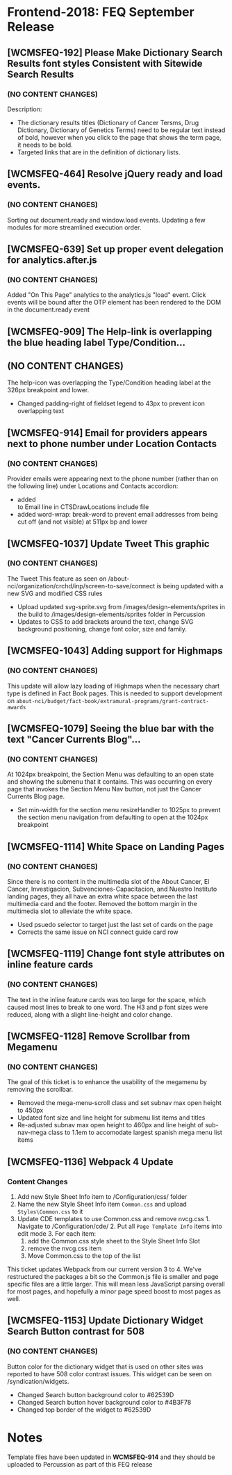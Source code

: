 # Frontend-2018: FEQ September Release

## [WCMSFEQ-192] Please Make Dictionary Search Results font styles Consistent with Sitewide Search Results
### (NO CONTENT CHANGES)

Description:
  * The dictionary results titles (Dictionary of Cancer Tersms, Drug Dictionary, Dictionary of Genetics Terms) need to be regular text instead of bold, however when you click to the page that shows the term page, it needs to be bold.
  * Targeted links that are in the definition of dictionary lists.

## [WCMSFEQ-464] Resolve jQuery ready and load events.
### (NO CONTENT CHANGES)

Sorting out document.ready and window.load events. Updating a few modules for more streamlined execution order.

## [WCMSFEQ-639] Set up proper event delegation for analytics.after.js
### (NO CONTENT CHANGES)

Added "On This Page" analytics to the analytics.js "load" event. Click events will be bound after the OTP element has been rendered to the DOM in the document.ready event

## [WCMSFEQ-909] The Help-link is overlapping the blue heading label Type/Condition...
## (NO CONTENT CHANGES)

The help-icon was overlapping the Type/Condition heading label at the 326px breakpoint and lower.
  * Changed padding-right of fieldset legend to 43px to prevent icon overlapping text 

## [WCMSFEQ-914] Email for providers appears next to phone number under Location Contacts
### (NO CONTENT CHANGES)

Provider emails were appearing next to the phone number (rather than on the following line) under Locations and Contacts accordion:
  * added <br> to Email line in CTSDrawLocations include file
  * added word-wrap: break-word to prevent email addresses from being cut off (and not visible) at 511px bp and lower
  
## [WCMSFEQ-1037] Update Tweet This graphic
### (NO CONTENT CHANGES)

The Tweet This feature as seen on /about-nci/organization/crchd/inp/screen-to-save/connect is being updated with a new SVG and modified CSS rules
  * Upload updated svg-sprite.svg from /images/design-elements/sprites in the build to /images/design-elements/sprites folder in Percussion
  * Updates to CSS to add brackets around the text, change SVG background positioning, change font color, size and family.

## [WCMSFEQ-1043] Adding support for Highmaps
### (NO CONTENT CHANGES)
This update will allow lazy loading of Highmaps when the necessary chart type is defined in Fact Book pages. This is needed to support development on `about-nci/budget/fact-book/extramural-programs/grant-contract-awards`

## [WCMSFEQ-1079] Seeing the blue bar with the text "Cancer Currents Blog"...
### (NO CONTENT CHANGES)

At 1024px breakpoint, the Section Menu was defaulting to an open state and showing the submenu that it contains.  This was occurring on every page that invokes the Section Menu Nav button, not just the Cancer Currents Blog page.
  * Set min-width for the section menu resizeHandler to 1025px to prevent the section menu navigation from defaulting to open at the 1024px breakpoint

## [WCMSFEQ-1114] White Space on Landing Pages 
### (NO CONTENT CHANGES)

Since there is no content in the multimedia slot of the About Cancer, El Cancer, Investigacion, Subvenciones-Capacitacion, and Nuestro Instituto landing pages, they all have an extra white space between the last multimedia card and the footer.  Removed the bottom margin in the multimedia slot to alleviate the white space.
  * Used psuedo selector to target just the last set of cards on the page
  * Corrects the same issue on NCI connect guide card row

## [WCMSFEQ-1119] Change font style attributes on inline feature cards
### (NO CONTENT CHANGES)

The text in the inline feature cards was too large for the space, which caused most lines to break to one word. The H3 and p font sizes were reduced, along with a slight line-height and color change. 


## [WCMSFEQ-1128] Remove Scrollbar from Megamenu
### (NO CONTENT CHANGES)

The goal of this ticket is to enhance the usability of the megamenu by removing the scrollbar. 
  * Removed the mega-menu-scroll class and set subnav max open height to 450px
  * Updated font size and line height for submenu list items and titles
  * Re-adjusted subnav max open height to 460px and line height of sub-nav-mega class to 1.1em to accomodate largest spanish mega menu list items

## [WCMSFEQ-1136] Webpack 4 Update
### Content Changes
  1. Add new Style Sheet Info item to /Configuration/css/ folder
  2. Name the new Style Sheet Info item `Common.css` and upload `Styles\Common.css` to it
  3. Update CDE templates to use Common.css and remove nvcg.css
    1. Navigate to /Configuration/cde/
    2. Put all `Page Template Info` items into edit mode
    3. For each item:
      1. add the Common.css style sheet to the Style Sheet Info Slot
      2. remove the nvcg.css item
      3. Move Common.css to the top of the list

This ticket updates Webpack from our current version 3 to 4. We've restructured the packages a bit so the Common.js file is smaller and page specific files are a little larger. This will mean less JavaScript parsing overall for most pages, and hopefully a minor page speed boost to most pages as well.


## [WCMSFEQ-1153] Update Dictionary Widget Search Button contrast for 508
### (NO CONTENT CHANGES)

Button color for the dictionary widget that is used on other sites was reported to have 508 color contrast issues. This widget can be seen on /syndication/widgets.
  * Changed Search button background color to #62539D
  * Changed Search button hover background color to #4B3F78
  * Changed top border of the widget to #62539D


# Notes

Template files have been updated in **WCMSFEQ-914** and they should be uploaded to Percussion as part of this FEQ release
